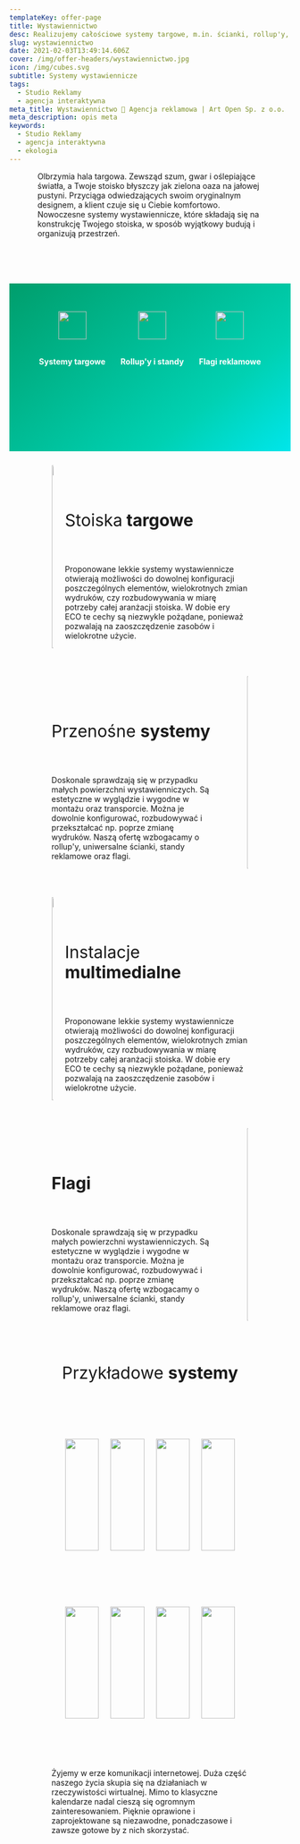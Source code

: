 ```yaml
---
templateKey: offer-page
title: Wystawiennictwo
desc: Realizujemy całościowe systemy targowe, m.in. ścianki, rollup'y, lady
slug: wystawiennictwo
date: 2021-02-03T13:49:14.606Z
cover: /img/offer-headers/wystawiennictwo.jpg
icon: /img/cubes.svg
subtitle: Systemy wystawiennicze
tags:
  - Studio Reklamy
  - agencja interaktywna
meta_title: Wystawiennictwo 🌱 Agencja reklamowa | Art Open Sp. z o.o.
meta_description: opis meta
keywords:
  - Studio Reklamy
  - agencja interaktywna
  - ekologia
---
```

<div style="margin-left:10%;margin-right:10%">
<p>Olbrzymia hala targowa. Zewsząd szum, gwar i oślepiające światła, a Twoje stoisko błyszczy jak zielona oaza na jałowej pustyni. Przyciąga odwiedzających swoim oryginalnym designem, a klient czuje się u Ciebie komfortowo. Nowoczesne systemy wystawiennicze, które składają się na konstrukcję Twojego stoiska, w sposób wyjątkowy budują i organizują przestrzeń.</p>
<br>

</div>

<div style="margin-top:50px;min-height:200px;text-align:center;background-image: linear-gradient(141deg, rgb(0, 158, 108) 0%, rgb(0, 209, 178) 71%, rgb(0, 230, 235) 100%);padding:50px;color:white" class="columns">

<div class="column">
<img src="/img/offer-icons/systemy-targowe.svg" width="50px" />
<br><br>
<p><b>Systemy targowe</b></p>
</div>

<div class="column">
<img src="/img/offer-icons/rollupy-scianki.svg" width="50px" />
<br><br>
<p><b>Rollup'y i standy</b></p>
</div>

<div class="column">
<img src="/img/offer-icons/flagi-reklamowe.svg" width="50px" />
<br><br>
<p><b>Flagi reklamowe</b></p>
</div>

</div>

<div class="columns" style="margin-left:10%;margin-right:10%;padding:5%">
<div class="column" style="padding:0px">
<img width="100%" src="https://artopen.pl/images/2020/04/07/stoiska-targowe.jpg" />
</div>
<div class="column" style="margin-top:50px">
<p style="font-size:30px">Stoiska<b> targowe</b></p>
<br>
<p>
Proponowane lekkie systemy wystawiennicze otwierają możliwości do dowolnej konfiguracji poszczególnych elementów, wielokrotnych zmian wydruków, czy rozbudowywania w miarę potrzeby całej aranżacji stoiska. W dobie ery ECO te cechy są niezwykle pożądane, ponieważ pozwalają na zaoszczędzenie zasobów i wielokrotne użycie.
</p>
</div>
</div>

<div class="columns" style="margin-left:10%;margin-right:10%;padding:5%">
<div class="column" style="margin-top:50px;padding-right:40px">
<p style="font-size:30px">Przenośne <b>systemy</b></p>
<br>
<p>
Doskonale sprawdzają się w przypadku małych powierzchni wystawienniczych. Są estetyczne w wyglądzie i wygodne w montażu oraz transporcie. Można je dowolnie konfigurować, rozbudowywać i przekształcać np. poprze zmianę wydruków. Naszą ofertę wzbogacamy o rollup'y, uniwersalne ścianki, standy reklamowe oraz flagi.</p>
</div>
<div class="column" style="padding:0px">
<img class="oimg" width="100%" src="https://artopen.pl/images/2020/04/07/rollupy-cargo.jpg" />
</div>
</div>

<div class="columns" style="margin-left:10%;margin-right:10%;padding:5%">
<div class="column" style="padding:0px">
<img width="100%" src="https://artopen.pl/images/2020/04/07/stoiska-targowe.jpg" />
</div>
<div class="column" style="margin-top:50px">
<p style="font-size:30px">Instalacje<b> multimedialne</b></p>
<br>
<p>
Proponowane lekkie systemy wystawiennicze otwierają możliwości do dowolnej konfiguracji poszczególnych elementów, wielokrotnych zmian wydruków, czy rozbudowywania w miarę potrzeby całej aranżacji stoiska. W dobie ery ECO te cechy są niezwykle pożądane, ponieważ pozwalają na zaoszczędzenie zasobów i wielokrotne użycie.
</p>
</div>
</div>

<div class="columns" style="margin-left:10%;margin-right:10%;padding:5%">
<div class="column" style="margin-top:50px;padding-right:40px">
<p style="font-size:30px"><b>Flagi</b></p>
<br>
<p>
Doskonale sprawdzają się w przypadku małych powierzchni wystawienniczych. Są estetyczne w wyglądzie i wygodne w montażu oraz transporcie. Można je dowolnie konfigurować, rozbudowywać i przekształcać np. poprze zmianę wydruków. Naszą ofertę wzbogacamy o rollup'y, uniwersalne ścianki, standy reklamowe oraz flagi.</p>
</div>
<div class="column" style="padding:0px">
<img class="oimg" width="100%" src="https://artopen.pl/images/2020/04/07/rollupy-cargo.jpg" />
</div>
</div>

<p style="text-align:center;font-size:30px;margin-top:50px;">
Przykładowe <b>systemy</b>
</p>

<div style="margin-left:10%;margin-right:10%;margin-top:50px;min-height:200px;text-align:center;padding:50px;" class="columns">
<div class="column" style="padding:0px">
<img src="https://artopen.pl/images/MAESTRO.jpg" width="100%" />
</div>
<div class="column" style="padding:0px">
<img src="https://artopen.pl/images/CLOUD_COMPUTING.jpg" width="100%" />
</div>
<div class="column" style="padding:0px">
<img src="https://artopen.pl/images/VOYAGER.jpg" width="100%" />
</div>
<div class="column" style="padding:0px">
<img src="https://artopen.pl/images/BE_CREATIVE.jpg" width="100%" />
</div>
</div>


<div style="margin-left:10%;margin-right:10%;margin-top:0px;min-height:200px;text-align:center;padding:50px;" class="columns">
<div class="column" style="padding:0px">
<img src="https://artopen.pl/images/BRICOMAISON.jpg" width="100%" />
</div>
<div class="column" style="padding:0px">
<img src="https://artopen.pl/images/BALHI.jpg" width="100%" />
</div>
<div class="column" style="padding:0px">
<img src="https://artopen.pl/images/DWELLING_INSURANCE.jpg" width="100%" />
</div>
<div class="column" style="padding:0px">
<img src="https://artopen.pl/images/PIXEL_BANK.jpg" width="100%" />
</div>
</div>

<div class="columns" style="margin-left:10%;margin-right:10%;padding:5%">
<p>
Żyjemy w erze komunikacji internetowej. Duża część naszego życia skupia się na działaniach w rzeczywistości wirtualnej. Mimo to klasyczne kalendarze nadal cieszą się ogromnym zainteresowaniem. Pięknie oprawione i zaprojektowane są niezawodne, ponadczasowe i zawsze gotowe by z nich skorzystać.
</p>
</div>
